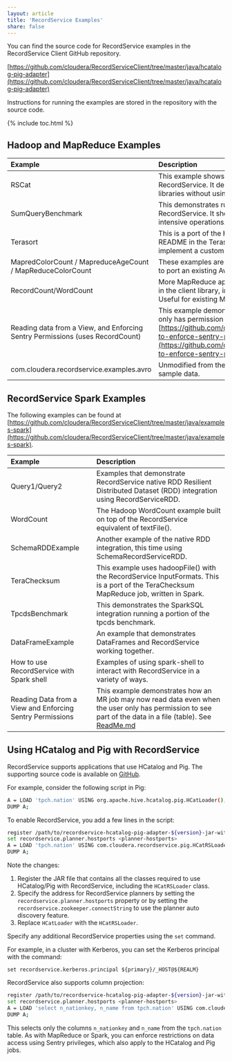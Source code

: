 ```yaml
---
layout: article
title: 'RecordService Examples'
share: false
---
```


You can find the source code for RecordService examples in the RecordService Client GitHub repository.

[https://github.com/cloudera/RecordServiceClient/tree/master/java/hcatalog-pig-adapter](https://github.com/cloudera/RecordServiceClient/tree/master/java/hcatalog-pig-adapter) 

Instructions for running the examples are stored in the repository with the source code.

{% include toc.html %}

## Hadoop and MapReduce Examples

| Example | Description |
|:--------|:--------|
| RSCat | This example shows how you can output tabular data for any dataset readable by RecordService. It demonstrates a standalone Java application built on the core libraries without using a computation framework such as MapReduce or Spark. |
| SumQueryBenchmark | This demonstrates running a sum over a column and pushing the scan to RecordService. It shows how you can use RecordService to accelerate scan-intensive operations.
| Terasort | This is a port of the Hadoop [Terasort](https://hadoop.apache.org/docs/current/api/org/apache/hadoop/examples/terasort/package-summary.html) benchmark test ported to RecordService. See README in the Terasort package for more details. This also demonstrates how to implement a custom InputFormat using the RecordService APIs. |
| MapredColorCount / MapreduceAgeCount / MapReduceColorCount | These examples are ported from Apache Avro. They demonstrate the steps required to port an existing Avro-based MapReduce job to use RecordService. |
| RecordCount/WordCount | More MapReduce applications that demonstrate some other InputFormats included in the client library, including TextInputFormat and RecordServiceInputformat. Useful for existing MapReduce jobs already using TextInputFormat. |
|Reading data from a View, and Enforcing Sentry Permissions  (uses RecordCount) | This example demonstrates how an MR job can now read data even when the user only has permission to see part of the data in a file (table). See [https://github.com/cloudera/RecordServiceClient/tree/master/java/examples#how-to-enforce-sentry-permissions-with-mapreduce](https://github.com/cloudera/RecordServiceClient/tree/master/java/examples#how-to-enforce-sentry-permissions-with-mapreduce) |
| com.cloudera.recordservice.examples.avro | Unmodified from the Apache Avro examples, these utilities help you generate sample data. |

## RecordService Spark Examples

The following examples can be found at [https://github.com/cloudera/RecordServiceClient/tree/master/java/examples-spark](https://github.com/cloudera/RecordServiceClient/tree/master/java/examples-spark).

| Example | Description |
|:--------|:--------|
| Query1/Query2 | Examples that demonstrate RecordService native RDD Resilient Distributed Dataset (RDD) integration using RecordServiceRDD. |
| WordCount | The Hadoop WordCount example built on top of the RecordService equivalent of textFile(). |
| SchemaRDDExample | Another example of the native RDD integration, this time using SchemaRecordServiceRDD. |
| TeraChecksum | This example uses hadoopFile() with the RecordService InputFormats. This is a port of the TeraChecksum MapReduce job, written in Spark.|
| TpcdsBenchmark | This demonstrates the SparkSQL integration running a portion of the tpcds benchmark. |
| DataFrameExample | An example that demonstrates DataFrames and RecordService working together. |
| How to use RecordService with Spark shell | Examples of using spark-shell to interact with RecordService in a variety of ways.|
| Reading Data from a View and Enforcing Sentry Permissions | This example demonstrates how an MR job may now read data even when the user only has permission to see part of the data in a file (table). See [ReadMe.md](https://github.com/cloudera/RecordServiceClient/blob/master/java/examples-spark/README.md#how-to-enforce-sentry-permissions-with-spark) |

## Using HCatalog and Pig with RecordService

RecordService supports applications that use HCatalog and Pig. The supporting source code is available on [GitHub](http://github.mtv.cloudera.com/CDH/RecordServiceClient/tree/master/java/hcatalog-pig-adapter).

For example, consider the following script in Pig:

```bash
A = LOAD 'tpch.nation' USING org.apache.hive.hcatalog.pig.HCatLoader();
DUMP A;
```

To enable RecordService, you add a few lines in the script:

```bash
register /path/to/recordservice-hcatalog-pig-adapter-${version}-jar-with-dependencies.jar
set recordservice.planner.hostports <planner-hostports>
A = LOAD 'tpch.nation' USING com.cloudera.recordservice.pig.HCatRSLoader();
DUMP A;
```

Note the changes:

1. Register the JAR file that contains all the classes required to use HCatalog/Pig with RecordService, including the `HCatRSLoader` class.
1. Specify the address for RecordService planners by setting the `recordservice.planner.hostports` property or by setting the
   `recordservice.zookeeper.connectString` to use the planner auto discovery feature.
1. Replace `HCatLoader` with the `HCatRSLoader`.

Specify any additional RecordService properties using the `set` command.

For example, in a cluster with Kerberos, you can set the Kerberos principal with the command:

`set recordservice.kerberos.principal ${primary}/_HOST@${REALM}`

RecordService also supports column projection:

```bash
register /path/to/recordservice-hcatalog-pig-adapter-${version}-jar-with-dependencies.jar
set recordservice.planner.hostports <planner-hostports>
A = LOAD 'select n_nationkey, n_name from tpch.nation' USING com.cloudera.recordservice.pig.HCatRSLoader();
DUMP A;
```

This selects only the columns `n_nationkey` and `n_name` from the `tpch.nation` table.
As with MapReduce or Spark, you can enforce restrictions on data access using Sentry privileges, which also apply to the HCatalog and Pig jobs.